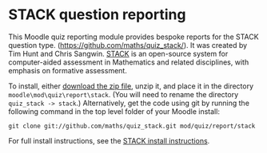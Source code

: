 # STACK question reporting

This Moodle quiz reporting module provides bespoke reports for the STACK question type.
(https://github.com/maths/quiz_stack/). It was created by Tim Hunt and Chris Sangwin.
[STACK](https://github.com/maths/moodle-qtype_stack/blob/master/doc/en/About/index.md)
is an open-source system for computer-aided assessment in Mathematics and related
disciplines, with emphasis on formative assessment.

To install, either [download the zip file](https://github.com/maths/quiz_stack/zipball/master),
unzip it, and place it in the directory `moodle\mod\quiz\report\stack`.
(You will need to rename the directory `quiz_stack -> stack`.)
Alternatively, get the code using git by running the following command in the
top level folder of your Moodle install:

    git clone git://github.com/maths/quiz_stack.git mod/quiz/report/stack

For full install instructions, see the [STACK install instructions](https://github.com/maths/moodle-qtype_stack/blob/master/doc/en/Installation/index.md).



